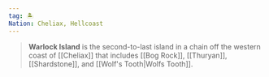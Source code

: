 ```yaml
---
tag: 🏝️
Nation: Cheliax, Hellcoast
---
```

> **Warlock Island** is the second-to-last island in a chain off the western coast of [[Cheliax]] that includes [[Bog Rock]], [[Thuryan]], [[Shardstone]], and [[Wolf's Tooth|Wolfs Tooth]].








